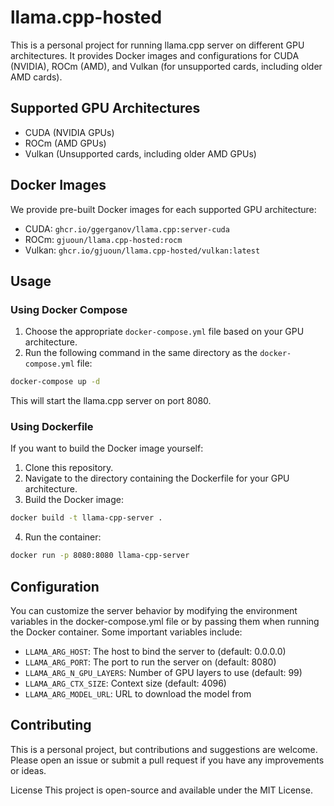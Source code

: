 # llama.cpp-hosted

This is a personal project for running llama.cpp server on different GPU architectures. It provides Docker images and configurations for CUDA (NVIDIA), ROCm (AMD), and Vulkan (for unsupported cards, including older AMD cards).

## Supported GPU Architectures

- CUDA (NVIDIA GPUs)
- ROCm (AMD GPUs)
- Vulkan (Unsupported cards, including older AMD GPUs)

## Docker Images

We provide pre-built Docker images for each supported GPU architecture:

- CUDA: `ghcr.io/ggerganov/llama.cpp:server-cuda`
- ROCm: `gjuoun/llama.cpp-hosted:rocm`
- Vulkan: `ghcr.io/gjuoun/llama.cpp-hosted/vulkan:latest`

## Usage

### Using Docker Compose

1. Choose the appropriate `docker-compose.yml` file based on your GPU architecture.
2. Run the following command in the same directory as the `docker-compose.yml` file:

```bash
docker-compose up -d
```

This will start the llama.cpp server on port 8080.

### Using Dockerfile
If you want to build the Docker image yourself:

1. Clone this repository.
2. Navigate to the directory containing the Dockerfile for your GPU architecture.
3. Build the Docker image:
  ```bash
  docker build -t llama-cpp-server .
  ```
4. Run the container:
  ```bash
  docker run -p 8080:8080 llama-cpp-server
  ```

## Configuration
You can customize the server behavior by modifying the environment variables in the docker-compose.yml file or by passing them when running the Docker container. Some important variables include:

- `LLAMA_ARG_HOST`: The host to bind the server to (default: 0.0.0.0)
- `LLAMA_ARG_PORT`: The port to run the server on (default: 8080)
- `LLAMA_ARG_N_GPU_LAYERS`: Number of GPU layers to use (default: 99)
- `LLAMA_ARG_CTX_SIZE`: Context size (default: 4096)
- `LLAMA_ARG_MODEL_URL`: URL to download the model from

## Contributing
This is a personal project, but contributions and suggestions are welcome. Please open an issue or submit a pull request if you have any improvements or ideas.

License
This project is open-source and available under the MIT License.

